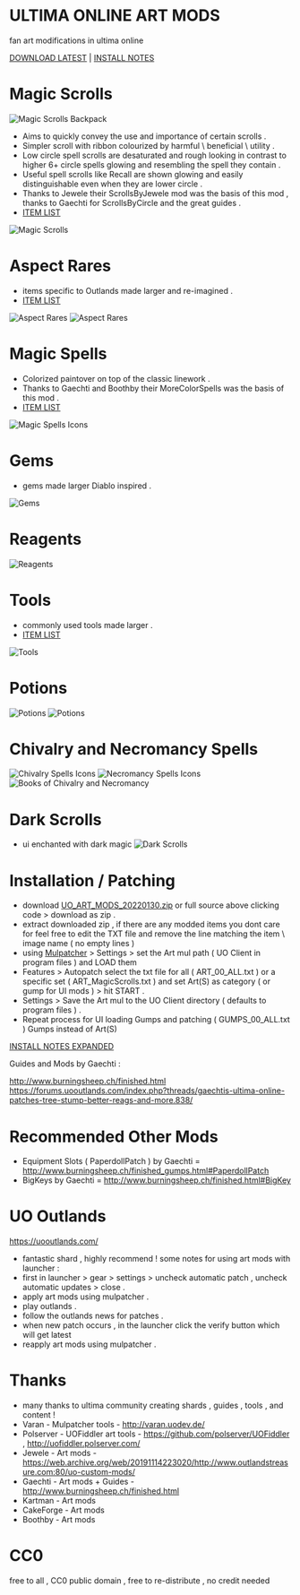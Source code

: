# ULTIMA ONLINE ART MODS 
fan art modifications in ultima online

[DOWNLOAD LATEST]( https://github.com/CorvaeOboro/ultima_online_mods/releases/download/UO_ART_MODS_20220130/UO_ART_MODS_20220130.zip )  | [INSTALL NOTES]( https://github.com/CorvaeOboro/ultima_online_mods#installation--patching ) 

# Magic Scrolls
![Magic Scrolls Backpack](/ART_MagicScrolls/item_scroll_00_magic_compB.jpg?raw=true "Magic Scrolls Backpack")
- Aims to quickly convey the use and importance of certain scrolls .
- Simpler scroll with ribbon colourized by harmful \ beneficial \ utility . 
- Low circle spell scrolls are desaturated and rough looking in contrast to higher 6+ circle spells glowing and resembling the spell they contain .
- Useful spell scrolls like Recall are shown glowing and easily distinguishable even when they are lower circle .
- Thanks to Jewele their ScrollsByJewele mod was the basis of this mod , thanks to Gaechti for ScrollsByCircle and the great guides .
- [ITEM LIST](https://github.com/CorvaeOboro/ultima_online_mods/tree/main/ART_MagicScrolls#complete-list)

![Magic Scrolls](/ART_MagicScrolls/item_scroll_00_magic_comp.jpg?raw=true "Magic Scrolls")

# Aspect Rares
- items specific to Outlands made larger and re-imagined .
- [ITEM LIST](https://github.com/CorvaeOboro/ultima_online_mods/tree/main/ART_AspectRares#complete-list)

![Aspect Rares](/ART_AspectRares/item_00_comp_A.jpg?raw=true "Aspect Rares")
![Aspect Rares](/ART_AspectRares/item_00_comp_C.jpg?raw=true "Aspect Rares")

# Magic Spells
- Colorized paintover on top of the classic linework  .
- Thanks to Gaechti and Boothby their MoreColorSpells was the basis of this mod .
- [ITEM LIST](https://github.com/CorvaeOboro/ultima_online_mods/tree/main/UI_MagicSpells#complete-list)

![Magic Spells Icons](/UI_MagicSpells/ui_spell_00_comp.jpg?raw=true "Magic Spells Icons")

# Gems
- gems made larger Diablo inspired .

![Gems](/ART_Gems/item_gem_00_comp.jpg?raw=true "Gems")

# Reagents
![Reagents](/ART_Reagents/item_reagent_00_comp.jpg?raw=true "Reagents")

# Tools
- commonly used tools made larger .
- [ITEM LIST](https://github.com/CorvaeOboro/ultima_online_mods/tree/main/ART_Tools#complete-list)

![Tools](/ART_Tools/item_tool_00_comp.jpg?raw=true "Tools")

# Potions
![Potions](/ART_Potions/item_potion_00_comp.jpg?raw=true "Potions")
![Potions](/ART_Potions/item_potion_00_comp_B.jpg?raw=true "Potions")

# Chivalry and Necromancy Spells
![Chivalry Spells Icons](/UI_SpellsChivalry/ui_spell_chivalry_comp.jpg?raw=true "Chivalry Spells Icons")
![Necromancy Spells Icons](/UI_SpellsNecromancy/ui_spell_necro_comp.jpg?raw=true "Necromancy Spells Icons")
![Books of Chivalry and Necromancy](/UI_SpellsChivalry/ui_00_books_chivnecro_comp.jpg?raw=true "Books of Chivalry and Necromancy")

# Dark Scrolls
- ui enchanted with dark magic
![Dark Scrolls](/UI_DarkScrolls/00_dark_scrolls_comp_01.jpg?raw=true "Dark Scrolls")

# Installation / Patching
- download [UO_ART_MODS_20220130.zip]( https://github.com/CorvaeOboro/ultima_online_mods/releases/download/UO_ART_MODS_20220130/UO_ART_MODS_20220130.zip )  or full source above clicking code > download as zip  . 
- extract downloaded zip , if there are any modded items you dont care for feel free to edit the TXT file and remove the line matching the item \ image name ( no empty lines )
- using [Mulpatcher]( http://varan.uodev.de/ ) > Settings > set the Art mul path ( UO Client in program files )   and LOAD them
- Features > Autopatch select the txt file for all ( ART_00_ALL.txt ) or a specific set ( ART_MagicScrolls.txt ) and set Art(S) as category ( or gump for UI mods )  > hit START . 
- Settings > Save the Art mul to the UO Client directory ( defaults to program files ) .
- Repeat process for UI loading Gumps and patching ( GUMPS_00_ALL.txt ) Gumps instead of Art(S)

[INSTALL NOTES EXPANDED]( https://github.com/CorvaeOboro/ultima_online_mods/tree/main/Z_InstallNotes#installation--patching---expanded) 

Guides and Mods by Gaechti :

http://www.burningsheep.ch/finished.html
https://forums.uooutlands.com/index.php?threads/gaechtis-ultima-online-patches-tree-stump-better-reags-and-more.838/

# Recommended Other Mods
- Equipment Slots ( PaperdollPatch ) by Gaechti = http://www.burningsheep.ch/finished_gumps.html#PaperdollPatch
- BigKeys by Gaechti = http://www.burningsheep.ch/finished.html#BigKey

# UO Outlands
https://uooutlands.com/
- fantastic shard , highly recommend ! some notes for using art mods with launcher :
- first in launcher > gear > settings > uncheck automatic patch , uncheck automatic updates > close .
- apply art mods using mulpatcher .
- play outlands .
- follow the outlands news for patches .
- when new patch occurs , in the launcher click the verify button which will get latest 
- reapply art mods using mulpatcher .

# Thanks
- many thanks to ultima community creating shards , guides , tools , and content !
- Varan - Mulpatcher tools - http://varan.uodev.de/
- Polserver - UOFiddler art tools - https://github.com/polserver/UOFiddler , http://uofiddler.polserver.com/
- Jewele - Art mods - https://web.archive.org/web/20191114223020/http://www.outlandstreasure.com:80/uo-custom-mods/
- Gaechti - Art mods + Guides - http://www.burningsheep.ch/finished.html
- Kartman - Art mods 
- CakeForge - Art mods
- Boothby - Art mods

# CC0
free to all , CC0 public domain , free to re-distribute , no credit needed
